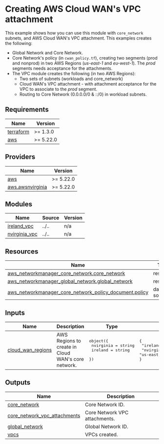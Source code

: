 <!-- BEGIN_TF_DOCS -->
# Creating AWS Cloud WAN's VPC attachment

This example shows how you can use this module with `core_network` subnets, and AWS Cloud WAN's VPC attachment. This examples creates the following:

* Global Network and Core Network.
* Core Network's policy (in `cwan_policy.tf`), creating two segments (prod and nonprod) in two AWS Regions (*us-east-1* and *eu-west-1*). The *prod* segments needs acceptance for the attachments.
* The VPC module creates the following (in two AWS Regions):
  * Two sets of subnets (workloads and core\_network)
  * Cloud WAN's VPC attachment - with attachment acceptance for the VPC to associate to the *prod* segment.
  * Routing to Core Network (0.0.0.0/0 & ::/0) in workload subnets.

## Requirements

| Name | Version |
|------|---------|
| <a name="requirement_terraform"></a> [terraform](#requirement\_terraform) | >= 1.3.0 |
| <a name="requirement_aws"></a> [aws](#requirement\_aws) | >= 5.22.0 |

## Providers

| Name | Version |
|------|---------|
| <a name="provider_aws"></a> [aws](#provider\_aws) | >= 5.22.0 |
| <a name="provider_aws.awsnvirginia"></a> [aws.awsnvirginia](#provider\_aws.awsnvirginia) | >= 5.22.0 |

## Modules

| Name | Source | Version |
|------|--------|---------|
| <a name="module_ireland_vpc"></a> [ireland\_vpc](#module\_ireland\_vpc) | ../.. | n/a |
| <a name="module_nvirginia_vpc"></a> [nvirginia\_vpc](#module\_nvirginia\_vpc) | ../.. | n/a |

## Resources

| Name | Type |
|------|------|
| [aws_networkmanager_core_network.core_network](https://registry.terraform.io/providers/hashicorp/aws/latest/docs/resources/networkmanager_core_network) | resource |
| [aws_networkmanager_global_network.global_network](https://registry.terraform.io/providers/hashicorp/aws/latest/docs/resources/networkmanager_global_network) | resource |
| [aws_networkmanager_core_network_policy_document.policy](https://registry.terraform.io/providers/hashicorp/aws/latest/docs/data-sources/networkmanager_core_network_policy_document) | data source |

## Inputs

| Name | Description | Type | Default | Required |
|------|-------------|------|---------|:--------:|
| <a name="input_cloud_wan_regions"></a> [cloud\_wan\_regions](#input\_cloud\_wan\_regions) | AWS Regions to create in Cloud WAN's core network. | <pre>object({<br>    nvirginia = string<br>    ireland   = string<br>  })</pre> | <pre>{<br>  "ireland": "eu-west-1",<br>  "nvirginia": "us-east-1"<br>}</pre> | no |

## Outputs

| Name | Description |
|------|-------------|
| <a name="output_core_network"></a> [core\_network](#output\_core\_network) | Core Network ID. |
| <a name="output_core_network_vpc_attachments"></a> [core\_network\_vpc\_attachments](#output\_core\_network\_vpc\_attachments) | Core Network VPC attachments. |
| <a name="output_global_network"></a> [global\_network](#output\_global\_network) | Global Network ID. |
| <a name="output_vpcs"></a> [vpcs](#output\_vpcs) | VPCs created. |
<!-- END_TF_DOCS -->